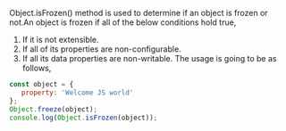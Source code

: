 
  Object.isFrozen() method is used to determine if an object is frozen or not.An object is frozen if all of the below conditions hold true,
  1. If it is not extensible.
  2. If all of its properties are non-configurable.
  3. If all its data properties are non-writable.
  The usage is going to be as follows,

  ```javascript
  const object = {
     property: 'Welcome JS world'
  };
  Object.freeze(object);
  console.log(Object.isFrozen(object));
  ```
